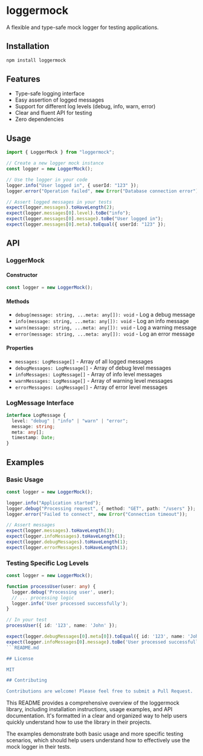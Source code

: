 # loggermock

A flexible and type-safe mock logger for testing applications.

## Installation

```bash
npm install loggermock
```

## Features

- Type-safe logging interface
- Easy assertion of logged messages
- Support for different log levels (debug, info, warn, error)
- Clear and fluent API for testing
- Zero dependencies

## Usage

```typescript
import { LoggerMock } from "loggermock";

// Create a new logger mock instance
const logger = new LoggerMock();

// Use the logger in your code
logger.info("User logged in", { userId: "123" });
logger.error("Operation failed", new Error("Database connection error"));

// Assert logged messages in your tests
expect(logger.messages).toHaveLength(2);
expect(logger.messages[0].level).toBe("info");
expect(logger.messages[0].message).toBe("User logged in");
expect(logger.messages[0].meta).toEqual({ userId: "123" });
```

## API

### LoggerMock

#### Constructor

```typescript
const logger = new LoggerMock();
```

#### Methods

- `debug(message: string, ...meta: any[]): void` - Log a debug message
- `info(message: string, ...meta: any[]): void` - Log an info message
- `warn(message: string, ...meta: any[]): void` - Log a warning message
- `error(message: string, ...meta: any[]): void` - Log an error message

#### Properties

- `messages: LogMessage[]` - Array of all logged messages
- `debugMessages: LogMessage[]` - Array of debug level messages
- `infoMessages: LogMessage[]` - Array of info level messages
- `warnMessages: LogMessage[]` - Array of warning level messages
- `errorMessages: LogMessage[]` - Array of error level messages

### LogMessage Interface

```typescript
interface LogMessage {
  level: "debug" | "info" | "warn" | "error";
  message: string;
  meta: any[];
  timestamp: Date;
}
```

## Examples

### Basic Usage

```typescript
const logger = new LoggerMock();

logger.info("Application started");
logger.debug("Processing request", { method: "GET", path: "/users" });
logger.error("Failed to connect", new Error("Connection timeout"));

// Assert messages
expect(logger.messages).toHaveLength(3);
expect(logger.infoMessages).toHaveLength(1);
expect(logger.debugMessages).toHaveLength(1);
expect(logger.errorMessages).toHaveLength(1);
```

### Testing Specific Log Levels

````typescript
const logger = new LoggerMock();

function processUser(user: any) {
  logger.debug('Processing user', user);
  // ... processing logic
  logger.info('User processed successfully');
}

// In your test
processUser({ id: '123', name: 'John' });

expect(logger.debugMessages[0].meta[0]).toEqual({ id: '123', name: 'John' });
expect(logger.infoMessages[0].message).toBe('User processed successfully');
```README.md

## License

MIT

## Contributing

Contributions are welcome! Please feel free to submit a Pull Request.
````

This README provides a comprehensive overview of the loggermock library, including installation instructions, usage examples, and API documentation. It's formatted in a clear and organized way to help users quickly understand how to use the library in their projects.

The examples demonstrate both basic usage and more specific testing scenarios, which should help users understand how to effectively use the mock logger in their tests.
